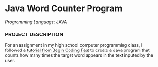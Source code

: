 # Java Word Counter Program

*Programming Language*: JAVA

### PROJECT DESCRIPTION

For an assignment in my high school computer programming class, I followed a [tutorial from Begin Coding Fast](https://www.youtube.com/watch?v=OwhsObNvwVQ) to create a Java program that counts how many times the target word appears in the text inputed by the user.